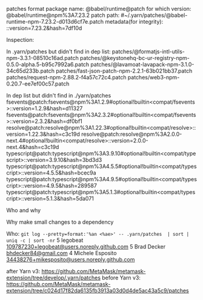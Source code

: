 patches format
package name: @babel/runtime@patch
for which version: @babel/runtime@npm%3A7.23.2
patch path: #~/.yarn/patches/@babel-runtime-npm-7.23.2-d013d6cf7e.patch
metadata(for integrity): ::version=7.23.2&hash=7df10d 

Inspection:

In .yarn/patches but didn't find in dep list:
patches/@formatjs-intl-utils-npm-3.3.1-08510c16ad.patch
patches/@keystonehq-bc-ur-registry-npm-0.5.0-alpha.5-b95c7992a6.patch
patches/@lavamoat-lavapack-npm-3.1.0-34c65d233b.patch
patches/fast-json-patch-npm-2.2.1-63b021bb37.patch
patches/request-npm-2.88.2-f4a57c72c4.patch
patches/web3-npm-0.20.7-ee7ef00c57.patch


In dep list but didn't find in ./yarn/patches
fsevents@patch:fsevents@npm%3A1.2.9#optional!builtin<compat/fsevents>::version=1.2.9&hash=d11327
fsevents@patch:fsevents@npm%3A2.3.2#optional!builtin<compat/fsevents>::version=2.3.2&hash=df0bf1
resolve@patch:resolve@npm%3A1.22.3#optional!builtin<compat/resolve>::version=1.22.3&hash=c3c19d
resolve@patch:resolve@npm%3A2.0.0-next.4#optional!builtin<compat/resolve>::version=2.0.0-next.4&hash=c3c19d
typescript@patch:typescript@npm%3A3.9.10#optional!builtin<compat/typescript>::version=3.9.10&hash=3bd3d3
typescript@patch:typescript@npm%3A4.5.5#optional!builtin<compat/typescript>::version=4.5.5&hash=bcec9a
typescript@patch:typescript@npm%3A4.9.5#optional!builtin<compat/typescript>::version=4.9.5&hash=289587
typescript@patch:typescript@npm%3A5.1.3#optional!builtin<compat/typescript>::version=5.1.3&hash=5da071

Who and why

Why
make small changes to a dependency

Who:
`git log --pretty=format:'%an <%ae>' -- .yarn/patches  | sort | uniq -c | sort -nr`
5 legobeat <109787230+legobeat@users.noreply.github.com>
5 Brad Decker <bhdecker84@gmail.com>
4 Michele Esposito <34438276+mikesposito@users.noreply.github.com>

after Yarn v3: https://github.com/MetaMask/metamask-extension/tree/develop/.yarn/patches
before Yarn v3: https://github.com/MetaMask/metamask-extension/tree/c024d17f82da6135fb3913a03d0d4de5ac43a5c9/patches